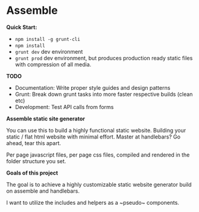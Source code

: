 # Assemble

**Quick Start:**

* `npm install -g grunt-cli`
* `npm install`
* `grunt dev` dev environment
* `grunt prod` dev environment, but produces production ready static files with compression of all media.

**TODO**

* Documentation: Write proper style guides and design patterns
* Grunt: Break down grunt tasks into more faster respective builds (clean etc)
* Development: Test API calls from forms

**Assemble static site generator**

You can use this to build a highly functional static website. Building your static / flat html website with minimal effort. Master at handlebars? Go ahead, tear this apart.

Per page javascript files, per page css files, compiled and rendered in the folder structure you set.

**Goals of this project**

The goal is to achieve a highly customizable static website generator build on assemble and handlebars.

I want to utilize the includes and helpers as a ~pseudo~ components.
